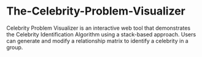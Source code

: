 # The-Celebrity-Problem-Visualizer
Celebrity Problem Visualizer is an interactive web tool that demonstrates the Celebrity Identification Algorithm using a stack-based approach. Users can generate and modify a relationship matrix to identify a celebrity in a group. 
